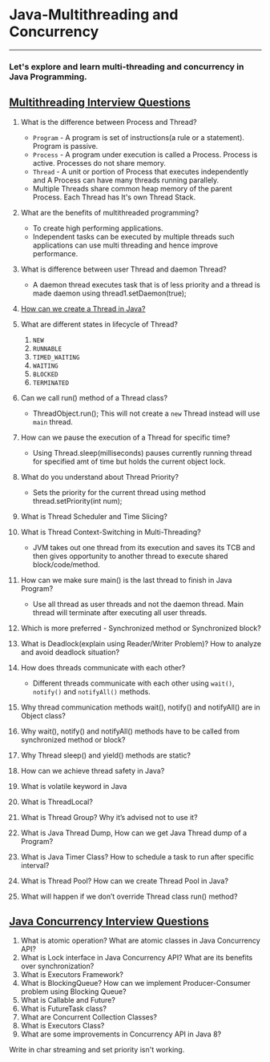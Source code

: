 # Java-Multithreading and Concurrency
---
### Let's explore and learn multi-threading and concurrency in Java Programming.

## [Multithreading Interview Questions](https://www.digitalocean.com/community/tutorials/java-multithreading-concurrency-interview-questions-answers)
1. What is the difference between Process and Thread?
    - ```Program``` - A program is set of instructions(a rule or a statement). Program is passive.
    - ```Process``` - A program under execution is called a Process. Process is active. Processes do not share memory.
    - ```Thread``` - A unit or portion of Process that executes independently and A Process can have many threads running parallely.
    - Multiple Threads share common heap memory of the parent Process. Each Thread has It's own Thread Stack.
2. What are the benefits of multithreaded programming?
    - To create high performing applications.
    - Independent tasks can be executed by multiple threads such applications can use multi threading and hence improve performance.
3. What is difference between user Thread and daemon Thread?
    - A daemon thread executes task that is of less priority and a thread is made daemon using thread1.setDaemon(true);
4. [How can we create a Thread in Java?](https://medium.com/javarevisited/how-to-create-java-thread-using-thread-and-runnable-2023-14e965474a7)

5. What are different states in lifecycle of Thread?
    1. `NEW`
    2. `RUNNABLE`
    3. `TIMED_WAITING`
    4. `WAITING`
    5. `BLOCKED`
    6. `TERMINATED`
6. Can we call run() method of a Thread class?
    - ThreadObject.run(); This will not create a `new` Thread instead will use `main` thread.
7. How can we pause the execution of a Thread for specific time?
    - Using Thread.sleep(milliseconds) pauses currently running thread for specified amt of time but holds the current object lock.
8. What do you understand about Thread Priority?
    - Sets the priority for the current thread using method thread.setPriority(int num);
9. What is Thread Scheduler and Time Slicing?
10. What is Thread Context-Switching in Multi-Threading?
    - JVM takes out one thread from its execution and saves its TCB and then gives opportunity to another thread to execute shared block/code/method.
11. How can we make sure main() is the last thread to finish in Java Program?
    - Use all thread as user threads and not the daemon thread. Main thread will terminate after executing all user threads.
12. Which is more preferred - Synchronized method or Synchronized block?
13. What is Deadlock(explain using Reader/Writer Problem)? How to analyze and avoid deadlock situation?
14. How does threads communicate with each other?
    - Different threads communicate with each other using `wait()`, `notify()` and `notifyAll()` methods.
15. Why thread communication methods wait(), notify() and notifyAll() are in Object class?
16. Why wait(), notify() and notifyAll() methods have to be called from synchronized method or block?
17. Why Thread sleep() and yield() methods are static?
18. How can we achieve thread safety in Java?
19. What is volatile keyword in Java
20. What is ThreadLocal?
21. What is Thread Group? Why it’s advised not to use it?
22. What is Java Thread Dump, How can we get Java Thread dump of a Program?
23. What is Java Timer Class? How to schedule a task to run after specific interval?
24. What is Thread Pool? How can we create Thread Pool in Java?
25. What will happen if we don’t override Thread class run() method?


## [Java Concurrency Interview Questions](https://www.digitalocean.com/community/tutorials/java-multithreading-concurrency-interview-questions-answers)

1. What is atomic operation? What are atomic classes in Java Concurrency API?
2. What is Lock interface in Java Concurrency API? What are its benefits over synchronization?
3. What is Executors Framework?
4. What is BlockingQueue? How can we implement Producer-Consumer problem using Blocking Queue?
5. What is Callable and Future?
6. What is FutureTask class?
7. What are Concurrent Collection Classes?
8. What is Executors Class?
9. What are some improvements in Concurrency API in Java 8?


Write in char streaming and set priority isn't working.